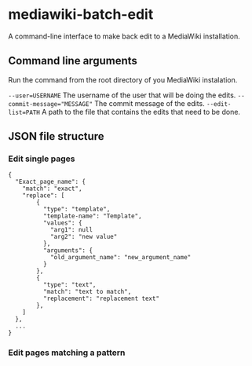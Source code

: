 # mediawiki-batch-edit
A command-line interface to make back edit to a MediaWiki installation.

## Command line arguments

Run the command from the root directory of you MediaWiki instalation.

`--user=USERNAME`
  The username of the user that will be doing the edits.
`--commit-message="MESSAGE"`
  The commit message of the edits.
`--edit-list=PATH`
  A path to the file that contains the edits that need to be done.

## JSON file structure

### Edit single pages

```
{
  "Exact_page_name": {
    "match": "exact",
    "replace": [
        {
          "type": "template",
          "template-name": "Template",
          "values": {
            "arg1": null
            "arg2": "new value"
          },
          "arguments": {
            "old_argument_name": "new_argument_name"
          }
        },
        {
          "type": "text",
          "match": "text to match",
          "replacement": "replacement text"
        },  
    ]
  },
  ...
}
```

### Edit pages matching a pattern
